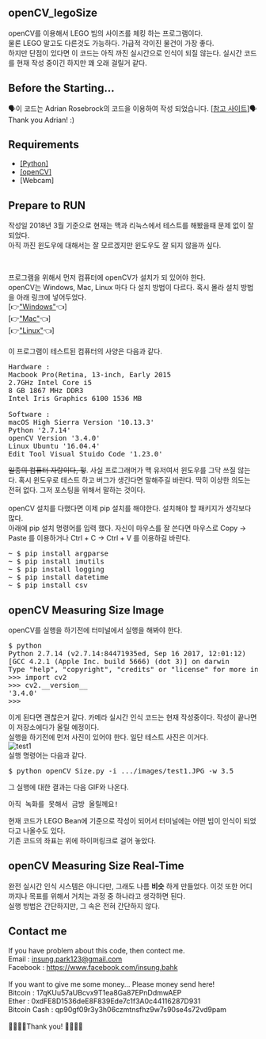 ## openCV_legoSize
openCV를 이용해서 LEGO 빔의 사이즈를 체킹 하는 프로그램이다. </br>
물론 LEGO 말고도 다른것도 가능하다. 가급적 각이진 물건이 가장 좋다.</br>
하지만 단점이 있다면 이 코드는 아직 까진 실시간으로 인식이 되질 않는다. 실시간 코드를 현재 작성 중이긴 하지만 꽤 오래 걸릴거 같다. </br>

## Before the Starting...
🗣이 코드는 Adrian Rosebrock의 코드을 이용하여 작성 되었습니다.
[<a href="https://www.pyimagesearch.com/2016/03/28/measuring-size-of-objects-in-an-image-with-opencv/">참고 사이트</a>]🗣 </br>
Thank you Adrian! :)

## Requirements
<ul>
  <li><a href="www.python.org">[Python]</a></li>
  <li><a href="www.opencv.org">[openCV]</a></li>
  <li>[Webcam]</li>
</ul>

## Prepare to RUN 

작성일 2018년 3월 기준으로 현재는 맥과 리눅스에서 테스트를 해봤을때 문제 없이 잘 되었다. </br>
아직 까진 윈도우에 대해서는 잘 모르겠지만 윈도우도 잘 되지 않을까 싶다. </br> 

</br>

프로그램을 위해서 먼저 컴퓨터에 openCV가 설치가 되 있어야 한다. </br>
openCV는 Windows, Mac, Linux 마다 다 설치 방법이 다르다. 혹시 몰라 설치 방법을 아래 링크에 넣어두었다. </br>
[👉<a href="https://docs.opencv.org/3.0-beta/doc/py_tutorials/py_setup/py_setup_in_windows/py_setup_in_windows.html">"Windows"</a>👈] </br>
[👉<a href="https://www.pyimagesearch.com/2016/12/19/install-opencv-3-on-macos-with-homebrew-the-easy-way/">"Mac"</a>👈]</br>
[👉<a href="https://www.pyimagesearch.com/2015/06/22/install-opencv-3-0-and-python-2-7-on-ubuntu/">"Linux"</a>👈]</br>
</br>
이 프로그램이 테스트된 컴퓨터의 사양은 다음과 같다.
<pre>
Hardware :
Macbook Pro(Retina, 13-inch, Early 2015
2.7GHz Intel Core i5
8 GB 1867 MHz DDR3
Intel Iris Graphics 6100 1536 MB

Software :
macOS High Sierra Version '10.13.3'
Python '2.7.14'
openCV Version '3.4.0'
Linux Ubuntu '16.04.4'
Edit Tool Visual Stuido Code '1.23.0'
</pre>
~~일종의 컴퓨터 자랑이다, 헣~~. 사실 프로그래머가 맥 유저여서 윈도우를 그닥 쓰질 않는다. 혹시 윈도우로 테스트 하고 버그가 생긴다면 말해주길 바란다. 딱히 이상한 의도는 전혀 없다. 그저 포스팅을 위해서 말하는 것이다. </br>
</br>
openCV 설치를 다했다면 이제 pip 설치를 해야한다. 설치해야 할 패키지가 생각보다 많다. </br>
아래에 pip 설치 명령어를 입력 했다. 자신이 마우스를 잘 쓴다면 마우스로 Copy -> Paste 를 이용하거나 Ctrl + C -> Ctrl + V 를 이용하길 바란다.</br>
<pre>
~ $ pip install argparse
~ $ pip install imutils
~ $ pip install logging
~ $ pip install datetime
~ $ pip install csv
</pre>

## openCV Measuring Size Image 
openCV를 실행을 하기전에 터미널에서 실행을 해봐야 한다. </br>
<pre>
$ python 
Python 2.7.14 (v2.7.14:84471935ed, Sep 16 2017, 12:01:12)
[GCC 4.2.1 (Apple Inc. build 5666) (dot 3)] on darwin
Type "help", "copyright", "credits" or "license" for more information.
>>> import cv2
>>> cv2.__version__
'3.4.0'
>>>
</pre>
이게 된다면 괜찮은거 같다. 카메라 실시간 인식 코드는 현재 작성중이다. 작성이 끝나면 이 저장소에다가 올릴 예정이다. </br>
실행을 하기전에 먼저 사진이 있어야 한다. 일단 테스트 사진은 이거다. </br>
![test1](https://github.com/insung3511/openCV_legoSize/openCV-image/images/test1.JPG)
</br>
실행 명령어는 다음과 같다. 
<pre>
$ python openCV_Size.py -i .../images/test1.JPG -w 3.5
</pre>
그 실행에 대한 결과는 다음 GIF와 나온다. </br>
<pre>
아직 녹화를 못해서 금방 올릴께요!
</pre>

현재 코드가 LEGO Bean에 기준으로 작성이 되어서 터미널에는 어떤 빔이 인식이 되었다고 나올수도 있다. </br>
기존 코드의 좌표는 위에 하이퍼링크로 걸어 놓았다. </br>

## openCV Measuring Size Real-Time
완전 실시간 인식 시스템은 아니다만, 그래도 나름 **비슷** 하게 만들었다. 이것 또한 어디까지나 목표를 위해서 거치는 과정 중 하나라고 생각하면 된다. </br>
실행 방법은 간단하지만, 그 속은 전혀 간단하지 않다. 

## Contact me
If you have problem about this code, then contect me. </br>
Email : insung.park123@gmail.com </br>
Facebook : https://www.facebook.com/insung.bahk </br>
</br>
If you want to give me some money... Please money send here! </br>
Bitcoin : 17qKUu57aUBcvx9T1ea8Ga87EPnDdmwAEP </br>
Ether : 0xdFE8D1536deE8F839Ede7c1f3A0c44116287D931  
Bitcoin Cash : qp90gf09r3y3h06czmtnsfhz9w7s90se4s72vd9pam </br> 
</br>
🙇‍♀️👾🤩Thank you! 🤩👾🙇‍♂️ 
